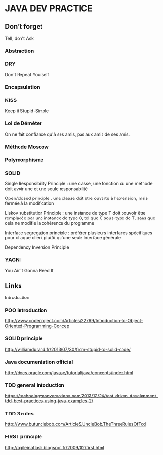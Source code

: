 # JAVA DEV PRACTICE


## Don't forget

Tell, don't Ask

### Abstraction

### DRY
Don't Repeat Yourself

### Encapsulation

### KISS
Keep it Stupid-Simple

### Loi de Déméter
On ne fait confiance qu'à ses amis, pas aux amis de ses amis.

### Méthode Moscow

### Polymorphisme

### SOLID
Single Responsibility Principle : une classe, une fonction ou une méthode doit avoir une et une seule responsabilité

Open/closed principle : une classe doit être ouverte à l'extension, mais fermée à la modification

Liskov substitution Principle : une instance de type T doit pouvoir être remplacée par une instance de type G, tel que G sous-type de T, sans que cela ne modifie la cohérence du programme

Interface segregation principle : préférer plusieurs interfaces spécifiques pour chaque client plutôt qu'une seule interface générale

Dependency Inversion Principle

### YAGNI
You Ain't Gonna Need It


## Links

Introduction
### POO introduction
http://www.codeproject.com/Articles/22769/Introduction-to-Object-Oriented-Programming-Concep

### SOLID principle
http://williamdurand.fr/2013/07/30/from-stupid-to-solid-code/

### Java documentation official
http://docs.oracle.com/javase/tutorial/java/concepts/index.html

### TDD general intoduction
https://technologyconversations.com/2013/12/24/test-driven-development-tdd-best-practices-using-java-examples-2/

### TDD 3 rules 
http://www.butunclebob.com/ArticleS.UncleBob.TheThreeRulesOfTdd

### FIRST principle 
http://agileinaflash.blogspot.fr/2009/02/first.html

